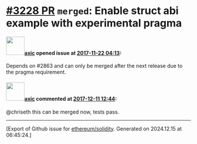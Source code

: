 # [\#3228 PR](https://github.com/ethereum/solidity/pull/3228) `merged`: Enable struct abi example with experimental pragma

#### <img src="https://avatars.githubusercontent.com/u/20340?v=4" width="50">[axic](https://github.com/axic) opened issue at [2017-11-22 04:13](https://github.com/ethereum/solidity/pull/3228):

Depends on #2863 and can only be merged after the next release due to the pragma requirement.

#### <img src="https://avatars.githubusercontent.com/u/20340?v=4" width="50">[axic](https://github.com/axic) commented at [2017-12-11 12:44](https://github.com/ethereum/solidity/pull/3228#issuecomment-350713997):

@chriseth this can be merged now, tests pass.


-------------------------------------------------------------------------------



[Export of Github issue for [ethereum/solidity](https://github.com/ethereum/solidity). Generated on 2024.12.15 at 06:45:24.]

